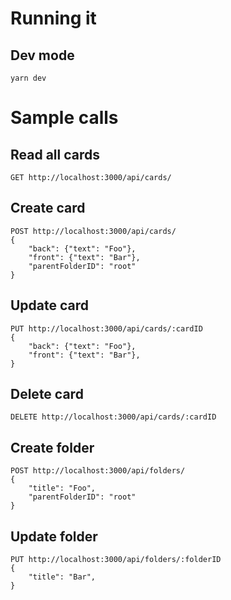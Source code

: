 # Running it

## Dev mode

```
yarn dev
```

# Sample calls

## Read all cards

```
GET http://localhost:3000/api/cards/
```

## Create card

```
POST http://localhost:3000/api/cards/
{
	"back": {"text": "Foo"},
	"front": {"text": "Bar"},
	"parentFolderID": "root"
}
```

## Update card

```
PUT http://localhost:3000/api/cards/:cardID
{
	"back": {"text": "Foo"},
	"front": {"text": "Bar"},
}
```

## Delete card

```
DELETE http://localhost:3000/api/cards/:cardID
```

## Create folder

```
POST http://localhost:3000/api/folders/
{
	"title": "Foo",
	"parentFolderID": "root"
}
```

## Update folder

```
PUT http://localhost:3000/api/folders/:folderID
{
	"title": "Bar",
}
```

